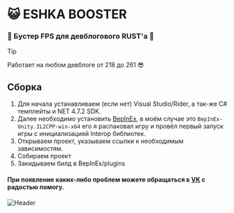 # 😺 ESHKA BOOSTER

### 👻 Бустер FPS для девблогового RUST'a 👻
> [!TIP]
> Работает на любом девблоге от 218 до 261 😎

## Сборка

1. Для начала устанавливаем (если нет) Visual Studio/Rider, а так-же C# темплейты и NET 4.7.2 SDK.
2. Далее необходимо установить [BepInEx](https://builds.bepinex.dev/projects/bepinex_be), в моём случае это ```BepInEx-Unity.IL2CPP-win-x64``` его я распаковал игру и провёл первый запуск игры с инициализацией Interop библиотек.
3. Открываем проект, указываем ссылки к необходимым зависимостям.
4. Собираем проект
5. Закидываем билд в BepInEx/plugins


#### При появление каких-либо проблем можете обращаться в [VK](https://vk.com/k0rolev124) с радостью помогу.

![Header](/assets/header.png)
